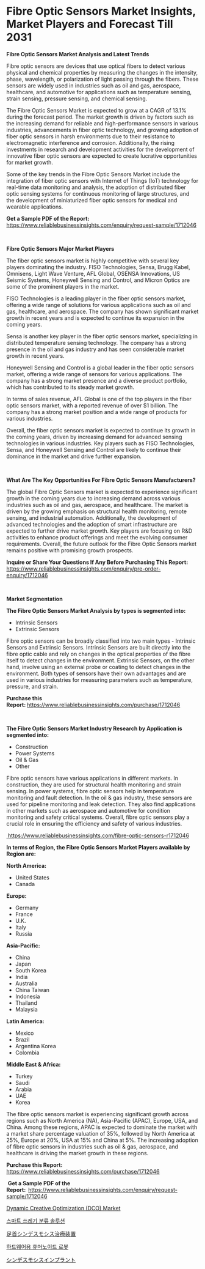 <p><h1>Fibre Optic Sensors Market Insights, Market Players and Forecast Till 2031</h1></p><p><strong>Fibre Optic Sensors Market Analysis and Latest Trends</strong></p>
<p><p>Fibre optic sensors are devices that use optical fibers to detect various physical and chemical properties by measuring the changes in the intensity, phase, wavelength, or polarization of light passing through the fibers. These sensors are widely used in industries such as oil and gas, aerospace, healthcare, and automotive for applications such as temperature sensing, strain sensing, pressure sensing, and chemical sensing.</p><p>The Fibre Optic Sensors Market is expected to grow at a CAGR of 13.1% during the forecast period. The market growth is driven by factors such as the increasing demand for reliable and high-performance sensors in various industries, advancements in fiber optic technology, and growing adoption of fiber optic sensors in harsh environments due to their resistance to electromagnetic interference and corrosion. Additionally, the rising investments in research and development activities for the development of innovative fiber optic sensors are expected to create lucrative opportunities for market growth.</p><p>Some of the key trends in the Fibre Optic Sensors Market include the integration of fiber optic sensors with Internet of Things (IoT) technology for real-time data monitoring and analysis, the adoption of distributed fiber optic sensing systems for continuous monitoring of large structures, and the development of miniaturized fiber optic sensors for medical and wearable applications.</p></p>
<p><strong>Get a Sample PDF of the Report:&nbsp;</strong> <a href="https://www.reliablebusinessinsights.com/enquiry/request-sample/1712046">https://www.reliablebusinessinsights.com/enquiry/request-sample/1712046</a></p>
<p>&nbsp;</p>
<p><strong>Fibre Optic Sensors Major Market Players</strong></p>
<p><p>The fiber optic sensors market is highly competitive with several key players dominating the industry. FISO Technologies, Sensa, Brugg Kabel, Omnisens, Light Wave Venture, AFL Global, OSENSA Innovations, US Seismic Systems, Honeywell Sensing and Control, and Micron Optics are some of the prominent players in the market.</p><p>FISO Technologies is a leading player in the fiber optic sensors market, offering a wide range of solutions for various applications such as oil and gas, healthcare, and aerospace. The company has shown significant market growth in recent years and is expected to continue its expansion in the coming years.</p><p>Sensa is another key player in the fiber optic sensors market, specializing in distributed temperature sensing technology. The company has a strong presence in the oil and gas industry and has seen considerable market growth in recent years.</p><p>Honeywell Sensing and Control is a global leader in the fiber optic sensors market, offering a wide range of sensors for various applications. The company has a strong market presence and a diverse product portfolio, which has contributed to its steady market growth.</p><p>In terms of sales revenue, AFL Global is one of the top players in the fiber optic sensors market, with a reported revenue of over $1 billion. The company has a strong market position and a wide range of products for various industries.</p><p>Overall, the fiber optic sensors market is expected to continue its growth in the coming years, driven by increasing demand for advanced sensing technologies in various industries. Key players such as FISO Technologies, Sensa, and Honeywell Sensing and Control are likely to continue their dominance in the market and drive further expansion.</p></p>
<p>&nbsp;</p>
<p><strong>What Are The Key Opportunities For Fibre Optic Sensors Manufacturers?</strong></p>
<p><p>The global Fibre Optic Sensors market is expected to experience significant growth in the coming years due to increasing demand across various industries such as oil and gas, aerospace, and healthcare. The market is driven by the growing emphasis on structural health monitoring, remote sensing, and industrial automation. Additionally, the development of advanced technologies and the adoption of smart infrastructure are expected to further drive market growth. Key players are focusing on R&D activities to enhance product offerings and meet the evolving consumer requirements. Overall, the future outlook for the Fibre Optic Sensors market remains positive with promising growth prospects.</p></p>
<p><strong>Inquire or Share Your Questions If Any Before Purchasing This Report:</strong> <a href="https://www.reliablebusinessinsights.com/enquiry/pre-order-enquiry/1712046">https://www.reliablebusinessinsights.com/enquiry/pre-order-enquiry/1712046</a></p>
<p>&nbsp;</p>
<p><strong>Market Segmentation</strong></p>
<p><strong>The Fibre Optic Sensors Market Analysis by types is segmented into:</strong></p>
<p><ul><li>Intrinsic Sensors</li><li>Extrinsic Sensors</li></ul></p>
<p><p>Fibre optic sensors can be broadly classified into two main types - Intrinsic Sensors and Extrinsic Sensors. Intrinsic Sensors are built directly into the fibre optic cable and rely on changes in the optical properties of the fibre itself to detect changes in the environment. Extrinsic Sensors, on the other hand, involve using an external probe or coating to detect changes in the environment. Both types of sensors have their own advantages and are used in various industries for measuring parameters such as temperature, pressure, and strain.</p></p>
<p><strong>Purchase this Report:&nbsp;</strong><a href="https://www.reliablebusinessinsights.com/purchase/1712046">https://www.reliablebusinessinsights.com/purchase/1712046</a></p>
<p>&nbsp;</p>
<p><strong>The Fibre Optic Sensors Market Industry Research by Application is segmented into:</strong></p>
<p><ul><li>Construction</li><li>Power Systems</li><li>Oil & Gas</li><li>Other</li></ul></p>
<p><p>Fibre optic sensors have various applications in different markets. In construction, they are used for structural health monitoring and strain sensing. In power systems, fibre optic sensors help in temperature monitoring and fault detection. In the oil & gas industry, these sensors are used for pipeline monitoring and leak detection. They also find applications in other markets such as aerospace and automotive for condition monitoring and safety critical systems. Overall, fibre optic sensors play a crucial role in ensuring the efficiency and safety of various industries.</p></p>
<p><a href="https://www.reliablebusinessinsights.com/fibre-optic-sensors-r1712046">&nbsp;https://www.reliablebusinessinsights.com/fibre-optic-sensors-r1712046</a></p>
<p><strong>In terms of Region, the Fibre Optic Sensors Market Players available by Region are:</strong></p>
<p>
    <p> <strong> North America: </strong>
        <ul>
            <li>United States</li>
            <li>Canada</li>
        </ul>
        </p> 
    <p> <strong> Europe: </strong>
        <ul>
            <li>Germany</li>
            <li>France</li>
            <li>U.K.</li>
            <li>Italy</li>
            <li>Russia</li>
        </ul>
        </p> 
    <p> <strong> Asia-Pacific: </strong>
        <ul>
            <li>China</li>
            <li>Japan</li>
            <li>South Korea</li>
            <li>India</li>
            <li>Australia</li>
            <li>China Taiwan</li>
            <li>Indonesia</li>
            <li>Thailand</li>
            <li>Malaysia</li>
        </ul>
        </p> 
    <p> <strong> Latin America: </strong>
        <ul>
            <li>Mexico</li>
            <li>Brazil</li>
            <li>Argentina Korea</li>
            <li>Colombia</li>
        </ul>
        </p> 
    <p> <strong> Middle East & Africa: </strong>
        <ul>
            <li>Turkey</li>
            <li>Saudi</li>
            <li>Arabia</li>
            <li>UAE</li>
            <li>Korea</li>
        </ul>
    </p>
    </p>
<p><p>The fibre optic sensors market is experiencing significant growth across regions such as North America (NA), Asia-Pacific (APAC), Europe, USA, and China. Among these regions, APAC is expected to dominate the market with a market share percentage valuation of 35%, followed by North America at 25%, Europe at 20%, USA at 15% and China at 5%. The increasing adoption of fibre optic sensors in industries such as oil & gas, aerospace, and healthcare is driving the market growth in these regions.</p></p>
<p><strong>Purchase this Report: </strong><a href="https://www.reliablebusinessinsights.com/purchase/1712046">https://www.reliablebusinessinsights.com/purchase/1712046</a></p>
<p>&nbsp;<strong>Get a Sample PDF of the Report:&nbsp;&nbsp;</strong><a href="https://www.reliablebusinessinsights.com/enquiry/request-sample/1712046">https://www.reliablebusinessinsights.com/enquiry/request-sample/1712046</a></p>
<p><strong></strong></p>
<p><p><a href="https://github.com/rahu1506/Market-Research-Report-List-4/blob/main/dynamic-creative-optimization-dco-market.md">Dynamic Creative Optimization (DCO) Market</a></p><p><a href="https://github.com/johneahan44556754/Market-Research-Report-List-1/blob/main/3475141110484.md">스마트 쓰레기 분류 솔루션</a></p><p><a href="https://github.com/qwpelcjko9242629/Market-Research-Report-List-2/blob/main/7854976127124.md">足首シンデスモシス治療装置</a></p><p><a href="https://github.com/lzuwsfreyoq70/Market-Research-Report-List-2/blob/main/5511413123723.md">하드웨어용 휴머노이드 로봇</a></p><p><a href="https://github.com/gfggqjbfys368009/Market-Research-Report-List-2/blob/main/4115615127125.md">シンデスモシスインプラント</a></p></p>